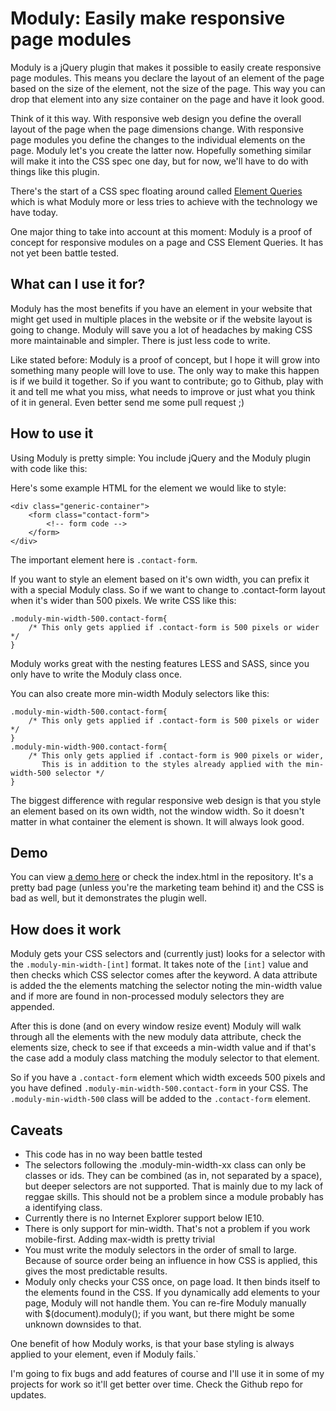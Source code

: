 Moduly: Easily make responsive page modules
===========================================

Moduly is a jQuery plugin that makes it possible to easily create responsive page modules. This means you declare the layout of an element of the page based on the size of the element, not the size of the page. This way you can drop that element into any size container on the page and have it look good.

Think of it this way. With responsive web design you define the overall layout of the page when the page dimensions change. With responsive page modules you define the changes to the individual elements on the page. Moduly let's you create the latter now. Hopefully something similar will make it into the CSS spec one day, but for now, we'll have to do with things like this plugin.

There's the start of a CSS spec floating around called [Element Queries](http://responsiveimagescg.github.io/eq-usecases/) which is what Moduly more or less tries to achieve with the technology we have today.

One major thing to take into account at this moment: Moduly is a proof of concept for responsive modules on a page and CSS Element Queries. It has not yet been battle tested.


What can I use it for?
----------------------

Moduly has the most benefits if you have an element in your website that might get used in multiple places in the website or if the website layout is going to change. Moduly will save you a lot of headaches by making CSS more maintainable and simpler. There is just less code to write.

Like stated before: Moduly is a proof of concept, but I hope it will grow into something many people will love to use. The only way to make this happen is if we build it together. So if you want to contribute; go to Github, play with it and tell me what you miss, what needs to improve or just what you think of it in general. Even better send me some pull request ;)


How to use it
-------------

Using Moduly is pretty simple: You include jQuery and the Moduly plugin with code like this:

<script src="//ajax.googleapis.com/ajax/libs/jquery/1.9.1/jquery.min.js"></script>
<script src="moduly.js"></script>

Here's some example HTML for the element we would like to style:

    <div class="generic-container">
        <form class="contact-form">
            <!-- form code -->
        </form>
    </div>

The important element here is `.contact-form`.

If you want to style an element based on it's own width, you can prefix it with a special Moduly class. So if we want to change to .contact-form layout when it's wider than 500 pixels. We write CSS like this:

    .moduly-min-width-500.contact-form{
        /* This only gets applied if .contact-form is 500 pixels or wider */
    }

Moduly works great with the nesting features LESS and SASS, since you only have to write the Moduly class once.

You can also create more min-width Moduly selectors like this:

    .moduly-min-width-500.contact-form{
        /* This only gets applied if .contact-form is 500 pixels or wider */
    }
    .moduly-min-width-900.contact-form{
        /* This only gets applied if .contact-form is 900 pixels or wider,
           This is in addition to the styles already applied with the min-width-500 selector */
    }

The biggest difference with regular responsive web design is that you style an element based on its own width, not the window width. So it doesn't matter in what container the element is shown. It will always look good.


Demo
----

You can view [a demo here](http://paulsprangers.com/stuff/moduly/) or check the index.html in the repository. It's a pretty bad page (unless you're the marketing team behind it) and the CSS is bad as well, but it demonstrates the plugin well.


How does it work
----------------

Moduly gets your CSS selectors and (currently just) looks for a selector with the `.moduly-min-width-[int]` format. It takes note of the `[int]` value and then checks which CSS selector comes after the keyword. A data attribute is added the the elements matching the selector noting the min-width value and if more are found in non-processed moduly selectors they are appended.

After this is done (and on every window resize event) Moduly will walk through all the elements with the new moduly data attribute, check the elements size, check to see if that exceeds a min-width value and if that's the case add a moduly class matching the moduly selector to that element.

So if you have a `.contact-form` element which width exceeds 500 pixels and you have defined `.moduly-min-width-500.contact-form` in your CSS. The `.moduly-min-width-500` class will be added to the `.contact-form` element.


Caveats
-------
* This code has in no way been battle tested
* The selectors following the .moduly-min-width-xx class can only be classes or ids. They can be combined (as in, not separated by a space), but deeper selectors are not supported. That is mainly due to my lack of reggae skills. This should not be a problem since a module probably has a identifying class.
* Currently there is no Internet Explorer support below IE10.
* There is only support for min-width. That's not a problem if you work mobile-first. Adding max-width is pretty trivial
* You must write the moduly selectors in the order of small to large. Because of source order being an influence in how CSS is applied, this gives the most predictable results.
* Moduly only checks your CSS once, on page load. It then binds itself to the elements found in the CSS. If you dynamically add elements to your page, Moduly will not handle them. You can re-fire Moduly manually with $(document).moduly(); if you want, but there might be some unknown downsides to that.

One benefit of how Moduly works, is that your base styling is always applied to your element, even if Moduly fails.`

I'm going to fix bugs and add features of course and I'll use it in some of my projects for work so it'll get better over time. Check the Github repo for updates.
